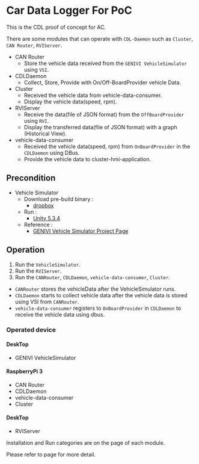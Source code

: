 
# Car Data Logger For PoC

This is the CDL proof of concept for AC.

There are some modules that can operate with `CDL-Daemon` such as `Cluster`, `CAN Router`, `RVIServer`.

- CAN Router
  * Store the vehicle data received from the `GENIVI VehicleSimulator` using `VSI`.
- CDLDaemon
  * Collect, Store, Provide with On/Off-BoardProvider vehicle Data.
- Cluster
  * Received the vehicle data from vehicle-data-consumer.
  * Display the vehicle data(speed, rpm).
- RVIServer
  * Receive the data(file of JSON format) from the `OffBoardProvider` using `RVI`.
  * Display the transferred data(file of JSON format) with a graph (Historical View).
- vehicle-data-consumer
  * Received the vehicle data(speed, rpm) from `OnBoardProvider` in the `CDLDaemon` using DBus.
  * Provide the vehicle data to cluster-hmi-application.
  
## Precondition
* Vehicle Simulator
    * Download pre-build binary :
       * [dropbox](https://www.dropbox.com/sh/jh3pyz7umhtmv0p/AABdQmwAl7LWcT4qlXvhUuS3a?dl=0)   
    * Run :
       * [Unity 5.3.4](https://unity3d.com/kr/)
    * Reference :
       * [GENIVI Vehicle Simulator Project Page](https://at.projects.genivi.org/wiki/display/PROJ/GENIVI+Vehicle+Simulator)
      
## Operation
1. Run the `VehicleSimulator`.
2. Run the `RVIServer`.
3. Run the `CANRouter`, `CDLDaemon`, `vehicle-data-consumer`, `Cluster`.
  * `CANRouter` stores the vehicleData after the VehicleSimulator runs.
  * `CDLDaemon` starts to collect vehicle data after the vehicle data is stored using VSI from `CANRouter`.
  * `vehicle-data-consumer` registers to `OnBoardProvider` in `CDLDaemon` to receive the vehicle data using dbus.

### Operated device
#### DeskTop
* GENIVI VehicleSimulator
#### RaspberryPi 3
* CAN Router
* CDLDaemon
* vehicle-data-consumer
* Cluster
#### DeskTop
* RVIServer

Installation and Run categories are on the page of each module.

Please refer to page for more detail.
